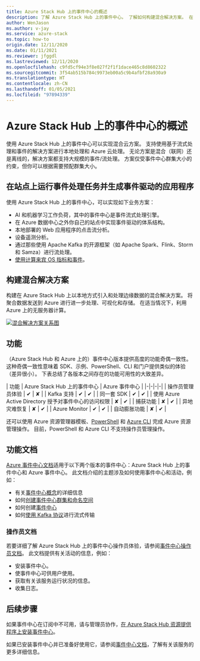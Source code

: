 ```yaml
---
title: Azure Stack Hub 上的事件中心的概述
description: 了解 Azure Stack Hub 上的事件中心。 了解如何构建混合解决方案。 在 Azure Stack Hub 上比较 Azure 事件中心和事件中心的功能。
author: WenJason
ms.author: v-jay
ms.service: azure-stack
ms.topic: how-to
origin.date: 12/11/2020
ms.date: 01/11/2021
ms.reviewer: jfggdl
ms.lastreviewed: 12/11/2020
ms.openlocfilehash: c9fd5cf94e3f8e027f2f1f1dace465c8d8602322
ms.sourcegitcommit: 3f54ab515b784c9973eb00a5c9b4afbf28a930a9
ms.translationtype: HT
ms.contentlocale: zh-CN
ms.lasthandoff: 01/05/2021
ms.locfileid: "97894339"
---
```

# <a name="overview-of-event-hubs-on-azure-stack-hub"></a>Azure Stack Hub 上的事件中心的概述

使用 Azure Stack Hub 上的事件中心可以实现混合云方案。 支持使用基于流式处理和事件的解决方案进行本地处理和 Azure 云处理。 无论方案是混合（联网）还是离线的，解决方案都支持大规模的事件/流处理。 方案仅受事件中心群集大小的约束，但你可以根据需要预配群集大小。 

## <a name="run-event-processing-tasks-and-build-event-driven-applications-on-site"></a>在站点上运行事件处理任务并生成事件驱动的应用程序

使用 Azure Stack Hub 上的事件中心，可以实现如下业务方案：

- AI 和机器学习工作负荷，其中的事件中心是事件流式处理引擎。
- 在 Azure 数据中心之外你自己的站点中实现事件驱动的体系结构。
- 本地部署的 Web 应用程序的点击流分析。
- 设备遥测分析。
- 通过那些使用 Apache Kafka 的开源框架（如 Apache Spark、Flink、Storm 和 Samza）进行流处理。
- [使用计算来宾 OS 指标和事件](azure-stack-metrics-monitor.md)。

## <a name="build-hybrid-solutions"></a>构建混合解决方案

构建在 Azure Stack Hub 上以本地方式引入和处理边缘数据的混合解决方案。 将聚合数据发送到 Azure 进行进一步处理、可视化和存储。 在适当情况下，利用 Azure 上的无服务器计算。

[![混合解决方案关系图](media/event-hubs-overview/hybrid-architecture-ehoash.png)](media/event-hubs-overview/hybrid-architecture-ehoash.png#lightbox)

## <a name="features"></a>功能 

（Azure Stack Hub 和 Azure 上的）事件中心版本提供高度的功能奇偶一致性。 这种奇偶一致性意味着 SDK、示例、PowerShell、CLI 和门户提供类似的体验（差异很小）。 下表总结了各版本之间存在的功能可用性的大致差异。  

| 功能 | Azure Stack Hub 上的事件中心 | Azure 事件中心 |
|-|-|-|-|
| 操作员管理员体验 | ✔ | ✘ |
| Kafka 支持 | ✔ | ✔ |
| 同一套 SDK | ✔ | ✔ |
| 使用 Azure Active Directory 授予对事件中心的访问权限 | ✘ | ✔ |
| 捕获功能 | ✘ | ✔ |
| 异地灾难恢复 | ✘ | ✔ |
| Azure Monitor | ✔ | ✔ |
| 自动膨胀功能 | ✘ | ✔ |

还可以使用 Azure 资源管理器模板、[PowerShell](https://docs.microsoft.com/powershell/module/Az.eventhub/) 和 [Azure CLI](/cli/eventhubs/eventhub/) 完成 Azure 资源管理操作。 目前，PowerShell 和 Azure CLI 不支持操作员管理操作。

## <a name="feature-documentation"></a>功能文档

[Azure 事件中心文档](/event-hubs/)适用于以下两个版本的事件中心：Azure Stack Hub 上的事件中心和 Azure 事件中心。 此文档介绍的主题涉及如何使用事件中心和活动，例如：

- 有关[事件中心概念](/event-hubs/event-hubs-features)的详细信息
- 如何[创建事件中心群集和命名空间](event-hubs-quickstart-cluster-portal.md)
- 如何创建[事件中心](/event-hubs/event-hubs-create#create-an-event-hub)
- 如何[使用 Kafka 协议](/event-hubs/event-hubs-quickstart-kafka-enabled-event-hubs)进行流式传输

### <a name="operator-documentation"></a>操作员文档 
 
若要详细了解 Azure Stack Hub 上的事件中心操作员体验，请参阅[事件中心操作员文档](../operator/event-hubs-rp-overview.md)。 此文档提供有关活动的信息，例如：

- 安装事件中心。
- 使事件中心可供用户使用。
- 获取有关该服务运行状况的信息。
- 收集日志。


## <a name="next-steps"></a>后续步骤

如果事件中心在订阅中不可用，请与管理员协作，[在 Azure Stack Hub 资源提供程序上安装事件中心](../operator/event-hubs-rp-overview.md)。

如果已安装事件中心并已准备好使用它，请参阅[事件中心文档](/event-hubs/event-hubs-about)，了解有关该服务的更多详细信息。

